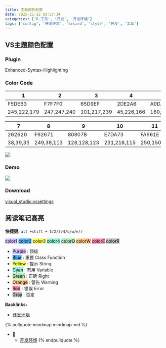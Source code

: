 ```yaml
---
title: 主题颜色配置
date: 2022-11-12 03:27:34
categories: ['6.工具', '开发', '开发环境']
tags: ['config', '开发环境', 'srcard', 'style', '开发', '工具']
---
```

  
  
## VS主题颜色配置

  
  
### Plugin

Enhanced-Syntax-Highlighting
  
  
### Color Code

|1|2|3|4|5|6|
|-|-|-|-|-|-|
|F5DEB3|F7F7F0|65D9EF|2DE2A6|A0DA2D|AE81FF|
|245,222,179|247,247,240|101,217,239|45,226,166|160,218,45|174,129,255|

|7|8|9|10|11|
|-|-|-|-|-|
|262620|F92671|80807B|E7DA73|FA961E|
|38,39,33|249,38,113|128,128,123|231,218,115|250,150,30|

![](/images/image-20210821151740194.png)
  
  
### Demo

![](/images/image-20210821151459705.png)
  
  
### Download

[visual_studio.vssettings](/download/visual_studio.vssettings)
  
  
## 阅读笔记高亮

  
**快捷键:** `alt +shift + 1/2/3/4/q/w/e/r`
  
<mark style="background: #be9affA6;">color1</mark>  <mark style="background: #018bffA6;">color2</mark>  <mark style="background: #fefe00A6;">color3</mark> <mark style="background: #57e8b8A6;">color4</mark> <mark style="background: #83d98fA6;">colorQ</mark> <mark style="background: #fbab4bA6;">colorW</mark> <mark style="background: #fa518dA6;">colorE</mark> <mark style="background: #999995A6;">colorR</mark> 
  
- <mark style="background: #be9affA6;">Purple</mark> : 顶级  
- <mark style="background: #018bffA6;">Blue</mark>   : 重要 Class Function
- <mark style="background: #fefe00A6;">Yellow</mark> : 提示 String
- <mark style="background: #57e8b8A6;">Cyan</mark>   : 有用 Variable
- <mark style="background: #83d98fA6;">Green</mark>  : 正确 Right
- <mark style="background: #fbab4bA6;">Orange</mark> : 警告 Warning
- <mark style="background: #fa518dA6;">Red</mark>    : 错误 Error
- <mark style="background: #999995A6;">Gray</mark>   : 否定 
<!--SR:!2025-08-26,434,250-->


**Backlinks:**

- [开发环境](../8ed3626f24d1fafe372135071b6d2bc66a7b7436)

{% pullquote mindmap mindmap-md %}
- 🔵
  - [开发环境](../8ed3626f24d1fafe372135071b6d2bc66a7b7436)
{% endpullquote %}